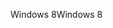 <span data-ttu-id="63ab6-101">Windows 8</span><span class="sxs-lookup"><span data-stu-id="63ab6-101">Windows 8</span></span>